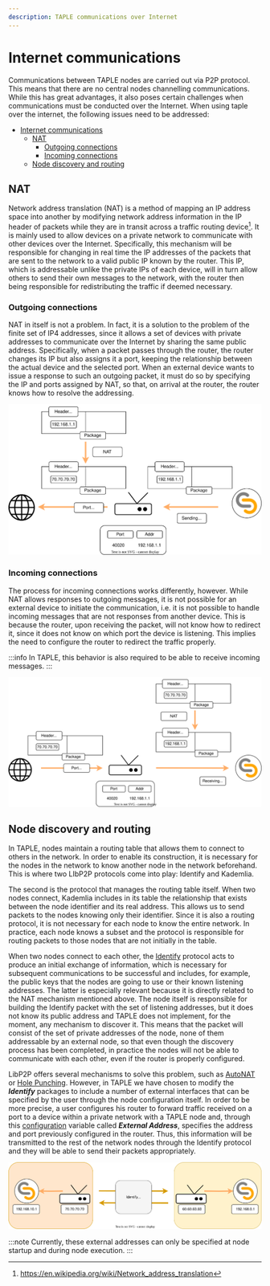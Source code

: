 ```yaml
---
description: TAPLE communications over Internet
---
```


# Internet communications

Communications between TAPLE nodes are carried out via P2P protocol. This means that there are no central nodes channelling communications. While this has great advantages, it also poses certain challenges when communications must be conducted over the Internet. When using taple over the internet, the following issues need to be addressed:
- [Internet communications](#internet-communications)
  - [NAT](#nat)
    - [Outgoing connections](#outgoing-connections)
    - [Incoming connections](#incoming-connections)
  - [Node discovery and routing](#node-discovery-and-routing)

## NAT

Network address translation (NAT) is a method of mapping an IP address space into another by modifying network address information in the IP header of packets while they are in transit across a traffic routing device[^1]. It is mainly used to allow devices on a private network to communicate with other devices over the Internet. Specifically, this mechanism will be responsible for changing in real time the IP addresses of the packets that are sent to the network to a valid public IP known by the router. This IP, which is addressable unlike the private IPs of each device, will in turn allow others to send their own messages to the network, with the router then being responsible for redistributing the traffic if deemed necessary.

[^1]: https://en.wikipedia.org/wiki/Network_address_translation

### Outgoing connections

NAT in itself is not a problem. In fact, it is a solution to the problem of the finite set of IP4 addresses, since it allows a set of devices with private addresses to communicate over the Internet by sharing the same public address. Specifically, when a packet passes through the router, the router changes its IP but also assigns it a port, keeping the relationship between the actual device and the selected port. When an external device wants to issue a response to such an outgoing packet, it must do so by specifying the IP and ports assigned by NAT, so that, on arrival at the router, the router knows how to resolve the addressing.

![output-nat](../img/output-nat.svg)

### Incoming connections

The process for incoming connections works differently, however. While NAT allows responses to outgoing messages, it is not possible for an external device to initiate the communication, i.e. it is not possible to handle incoming messages that are not responses from another device. This is because the router, upon receiving the packet, will not know how to redirect it, since it does not know on which port the device is listening. This implies the need to configure the router to redirect the traffic properly.

:::info
In TAPLE, this behavior is also required to be able to receive incoming messages.
:::

![input-nat](../img/incoming-nat.svg)

## Node discovery and routing 
In TAPLE, nodes maintain a routing table that allows them to connect to others in the network. In order to enable its construction, it is necessary for the nodes in the network to know another node in the network beforehand. This is where two LIbP2P protocols come into play: Identify and Kademlia.

The second is the protocol that manages the routing table itself. When two nodes connect, Kademlia includes in its table the relationship that exists between the node identifier and its real address. This allows us to send packets to the nodes knowing only their identifier. Since it is also a routing protocol, it is not necessary for each node to know the entire network. In practice, each node knows a subset and the protocol is responsible for routing packets to those nodes that are not initially in the table.

When two nodes connect to each other, the [Identify](https://github.com/libp2p/specs/blob/master/identify/README.md) protocol acts to produce an initial exchange of information, which is necessary for subsequent communications to be successful and includes, for example, the public keys that the nodes are going to use or their known listening addresses. The latter is especially relevant because it is directly related to the NAT mechanism mentioned above. The node itself is responsible for building the Identify packet with the set of listening addresses, but it does not know its public address and TAPLE does not implement, for the moment, any mechanism to discover it. This means that the packet will consist of the set of private addresses of the node, none of them addressable by an external node, so that even though the discovery process has been completed, in practice the nodes will not be able to communicate with each other, even if the router is properly configured.

LibP2P offers several mechanisms to solve this problem, such as [AutoNAT](https://docs.libp2p.io/concepts/nat/autonat/) or [Hole Punching](https://docs.libp2p.io/concepts/nat/hole-punching/). However, in TAPLE we have chosen to modify the ***Identify*** packages to include a number of external interfaces that can be specified by the user through the node configuration itself. In order to be more precise, a user configures his router to forward traffic received on a port to a device within a private network with a TAPLE node and, through this [configuration](./client-config.md) variable called ***External Address***, specifies the address and port previously configured in the router. Thus, this information will be transmitted to the rest of the network nodes through the Identify protocol and they will be able to send their packets appropriately.

![smart-contracts-life-cycle](../img/nat-resolve.svg)

:::note
Currently, these external addresses can only be specified at node startup and during node execution.
:::